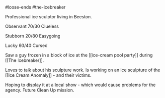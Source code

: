 #loose-ends #the-icebreaker 

Professional ice sculptor living in Beeston.

Observant  70/30 Clueless

Stubborn 20/80 Easygoing

Lucky 60/40 Cursed

Saw a guy frozen in a block of ice at the [[ice-cream pool party]] during [[The Icebreaker]].

Loves to talk about his sculpture work.
Is working on an ice sculpture of the [[Ice Cream Anomaly]] - and their victims.

Hoping to display it at a local show - which would cause problems for the agency.
Future Clean Up mission.

